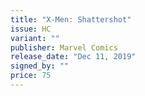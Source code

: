 ```yaml
---
title: "X-Men: Shattershot"
issue: HC
variant: ""
publisher: Marvel Comics
release_date: "Dec 11, 2019"
signed_by: ""
price: 75
---
```

